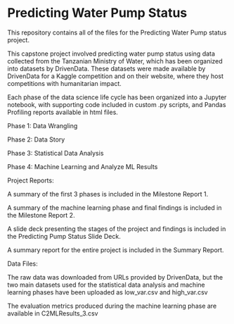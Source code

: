 # Predicting Water Pump Status
This repository contains all of the files for the Predicting Water Pump status project.

This capstone project involved predicting water pump status using data collected from the Tanzanian Ministry of Water, which has been organized into datasets by DrivenData.  These datasets were made available by DrivenData for a Kaggle competition and on their website, where they host competitions with humanitarian impact. 

Each phase of the data science life cycle has been organized into a Jupyter notebook, with supporting code included in custom .py scripts, and Pandas Profiling reports available in html files.

Phase 1: Data Wrangling

Phase 2: Data Story

Phase 3: Statistical Data Analysis

Phase 4: Machine Learning and Analyze ML Results


Project Reports:

A summary of the first 3 phases is included in the Milestone Report 1.

A summary of the machine learning phase and final findings is included in the Milestone Report 2.

A slide deck presenting the stages of the project and findings is included in the Predicting Pump Status Slide Deck.

A summary report for the entire project is included in the Summary Report.


Data Files:

The raw data was downloaded from URLs provided by DrivenData, but the two main datasets used for the statistical data analysis and machine learning phases have been uploaded as low_var.csv and high_var.csv 

The evaluation metrics produced during the machine learning phase are available in C2MLResults_3.csv
